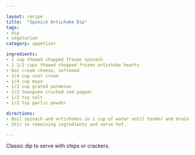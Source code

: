 ```yaml
---

layout: recipe
title:  "Spinich Artichoke Dip"
tags: 
- dip
- vegetarian
category: appetizer

ingredients:
- 1 cup thawed chopped frozen spinach
- 1 1/2 cups thawed chopped frozen artichoke hearts
- 6oz cream cheese, softened
- 1/4 cup sour cream
- 1/4 cup mayo
- 1/3 cup grated parmesan
- 1/2 teaspoon crushed red pepper
- 1/2 tsp salt
- 1/2 tsp garlic powder

directions:
- Boil spinach and artichokes in 1 cup of water until tender and drain.  
- Stir in remaining ingredients and serve hot.

---
```


Classic dip to serve with chips or crackers.